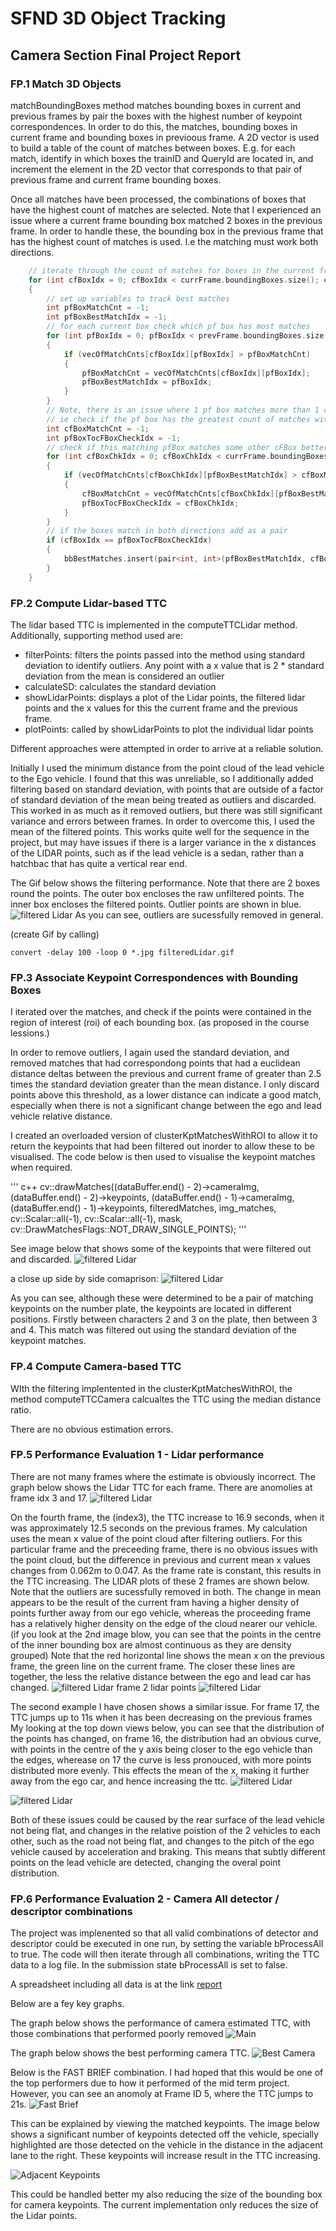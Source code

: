 # SFND 3D Object Tracking

## Camera Section Final Project Report

### FP.1 Match 3D Objects

matchBoundingBoxes method matches bounding boxes in current and previous frames by pair the boxes with the highest number of keypoint correspondences.
In order to do this, the matches, bounding boxes in current frame and bounding boxes in previoous frame. A 2D vector is used to build a table of the count of matches between boxes. E.g. for each match, identify in which boxes the trainID and QueryId are located in, and increment the element in the 2D vector that corresponds to that pair of previous frame and current frame bounding boxes.

Once all matches have been processed, the combinations of boxes that have the highest count of matches are selected. Note that I experienced an issue where a current frame bounding box matched 2 boxes in the previous frame. In order to handle these, the bounding box in the previous frame that has the highest count of matches is used. I.e the matching must work both directions.

``` cpp   
    // iterate through the count of matches for boxes in the current frame
    for (int cfBoxIdx = 0; cfBoxIdx < currFrame.boundingBoxes.size(); cfBoxIdx++)
    {
        // set up variables to track best matches
        int pfBoxMatchCnt = -1;
        int pfBoxBestMatchIdx = -1;
        // for each current box check which pf box has most matches
        for (int pfBoxIdx = 0; pfBoxIdx < prevFrame.boundingBoxes.size(); pfBoxIdx++)
        {
            if (vecOfMatchCnts[cfBoxIdx][pfBoxIdx] > pfBoxMatchCnt)
            {
                pfBoxMatchCnt = vecOfMatchCnts[cfBoxIdx][pfBoxIdx];
                pfBoxBestMatchIdx = pfBoxIdx;
            }
        }
        // Note, there is an issue where 1 pf box matches more than 1 cf box, so only add as a matched box, if the tracking works both ways
        // ie check if the pf box has the greatest count of matches with the same cf box
        int cfBoxMatchCnt = -1;
        int pfBoxTocFBoxCheckIdx = -1;
        // check if this matching pfBox matches some other cFBox better. loop through currentframe boxes
        for (int cfBoxChkIdx = 0; cfBoxChkIdx < currFrame.boundingBoxes.size(); cfBoxChkIdx++)
        {
            if (vecOfMatchCnts[cfBoxChkIdx][pfBoxBestMatchIdx] > cfBoxMatchCnt)
            {
                cfBoxMatchCnt = vecOfMatchCnts[cfBoxChkIdx][pfBoxBestMatchIdx];
                pfBoxTocFBoxCheckIdx = cfBoxChkIdx;
            }
        }
        // if the boxes match in both directions add as a pair
        if (cfBoxIdx == pfBoxTocFBoxCheckIdx)
        {
            bbBestMatches.insert(pair<int, int>(pfBoxBestMatchIdx, cfBoxIdx));
        }
    }        
```

### FP.2 Compute Lidar-based TTC

The lidar based TTC is implemented in the computeTTCLidar method.
Additionally, supporting method used are:

* filterPoints: filters the points passed into the method using standard deviation to identify outliers. Any point with a x value that is 2 * standard deviation from the mean is considered an outlier
* calculateSD: calculates the standard deviation
* showLidarPoints: displays a plot of the Lidar points, the filtered lidar points and the x values for this the current frame and the previous frame.
* plotPoints: called by showLidarPoints to plot the individual lidar points

Different approaches were attempted in order to arrive at a reliable solution.

Initially I used the minimum distance from the point cloud of the lead vehicle to the Ego vehicle. I found that this was unreliable, so I additionally added filtering based on standard deviation, with points that are outside of a factor of standard deviation of the mean being treated as outliers and discarded.
This worked in as much as it removed outliers, but there was still significant variance and errors between frames.
In order to overcome this, I used the mean of the filtered points. This works quite well for the sequence in the project, but may have issues if there is a larger variance in the x distances of the LIDAR points, such as if the lead vehicle is a sedan, rather than a hatchbac that has quite a vertical rear end.

The Gif below shows the filtering performance.
Note that there are 2 boxes round the points. The outer box encloses the raw unfiltered points. The inner box encloses the filtered points. Outlier points are shown in blue.
![filtered Lidar](/supporting/filteredLidar/filteredLidar.gif)
As you can see, outliers are sucessfully removed in general.

(create Gif by calling)
```
convert -delay 100 -loop 0 *.jpg filteredLidar.gif
```



### FP.3 Associate Keypoint Correspondences with Bounding Boxes

I iterated over the matches, and check if the points were contained in the region of interest (roi) of each bounding box.
(as proposed in the course lessions.)

In order to remove outliers, I again used the standard deviation, and removed matches that had correspondong points that had a euclidean distance deltas between the previous and current frame of greater than 2.5 times the standard deviation greater than the mean distance.
I only discard points above this threshold, as a lower distance can indicate a good match, especially when there is not a significant change between the ego and lead vehicle relative distance.

I created an overloaded version of clusterKptMatchesWithROI to allow it to return the keypoints that had been filtered out inorder to allow these to be visualised. The code below is then used to visualise the keypoint matches when required.

''' c++
cv::drawMatches((dataBuffer.end() - 2)->cameraImg, (dataBuffer.end() - 2)->keypoints, (dataBuffer.end() - 1)->cameraImg, (dataBuffer.end() - 1)->keypoints, filteredMatches, img_matches, cv::Scalar::all(-1), cv::Scalar::all(-1), mask, cv::DrawMatchesFlags::NOT_DRAW_SINGLE_POINTS);
'''

See image below that shows some of the keypoints that were filtered out and discarded.
![filtered Lidar](/supporting/discarded_kpts.png)

a close up side by side comaprison:
![filtered Lidar](/supporting/discarded_kpts_closeup.png)

As you can see, although these were determined to be a pair of matching keypoints on the number plate, the keypoints are located in different positions. Firstly between characters 2 and 3 on the plate, then between 3 and 4. This match was filtered out using the standard deviation of the keypoint matches.


### FP.4 Compute Camera-based TTC

WIth the filtering implentented in the clusterKptMatchesWithROI, the method computeTTCCamera calcualtes the TTC using the median distance ratio.

There are no obvious estimation errors.

### FP.5 Performance Evaluation 1 - Lidar performance

There are not many frames where the estimate is obviously incorrect.
The graph below shows the Lidar TTC for each frame. There are anomolies at frame idx 3 and 17.
![filtered Lidar](/supporting/ttc_lidar.png)

On the fourth frame, the (index3), the TTC increase to 16.9 seconds, when it was approximately 12.5 seconds on the previous frames.
My calculation uses the mean x value of the point cloud after filtering outliers. For this particular frame and the preceeding frame, there is no obvious issues with the point cloud, but the difference in previous and current mean x values changes from 0.062m to 0.047. As the frame rate is constant, this results in the TTC increasing.
The LIDAR plots of these 2 frames are shown below.
Note that the outliers are sucessfully removed in both. The change in mean appears to be the result of the current fram having a higher density of points further away from our ego vehicle, whereas the proceeding frame has a relatively higher density on the edge of the cloud nearer our vehicle. (if you look at the 2nd image blow, you can see that the points in the centre of the inner bounding box are almost continuous as they are density grouped)
Note that the red horizontal line shows the mean x on the previous frame, the green line on the current frame. The closer these lines are together, the less the relative distance between the ego and lead car has changed.
![filtered Lidar](/supporting/filteredLidar/lidar_points2_cropped.jpg)
frame 2 lidar points
![filtered Lidar](/supporting/filteredLidar/lidar_points3_cropped.jpg)


The second example I have chosen shows a similar issue.
For frame 17, the TTC jumps up to 11s when it has been decreasing on the previous frames
My looking at the top down views below, you can see that the distribution of the points has changed, on frame 16, the distribution had an obvious curve, with points in the centre of the y axis being closer to the ego vehicle than the edges, wherease on 17 the curve is less pronouced, with more points distributed more evenly. This effects the mean of the x, making it further away from the ego car, and hence increasing the ttc.
![filtered Lidar](/supporting/filteredLidar/lidar_points16_cropped.jpg)

![filtered Lidar](/supporting/filteredLidar/lidar_points17_cropped.jpg)

Both of these issues could be caused by the rear surface of the lead vehicle not being flat, and changes in the relative poistion of the 2 vehicles to each other, such as the road not being flat, and changes to the pitch of the ego vehicle caused by acceleration and braking. This means that subtly different points on the lead vehicle are detected, changing the overal point distribution.

### FP.6 Performance Evaluation 2 - Camera All detector / descriptor combinations

The project was implenented so that all valid combinations of detector and descriptor could be executed in one run, by setting the variable  bProcessAll to true.
The code will then iterate through all combinations, writing the TTC data to a log file. In the submission state bProcessAll is set to false.

A spreadsheet including all data is at the link [report](/supporting/report_data_sheet.ods)

Below are a fey key graphs.

The graph below shows the performance of camera estimated TTC, with those combinations that performed poorly removed
![Main](/supporting/main.png)

The graph below shows the best performing camera TTC.
![Best Camera](/supporting/best_perf.png)

Below is the FAST BRIEF combination. I had hoped that this would be one of the top performers due to how it performed of the mid term project.
However, you can see an anomoly at Frame ID 5, where the TTC jumps to 21s.
![Fast Brief](/supporting/fast_brief.png)

This can be explained by viewing the matched keypoints.
The image below shows a significant number of keypoints detected off the vehicle, specially highlighted are those detected on the vehicle in the distance in the adjacent lane to the right. These keypoints will increase result in the TTC increasing.

![Adjacent Keypoints](/supporting/adjacent_veh_kpts.png)

This could be handled better my also reducing the size of the bounding box for camera keypoints. The current implementation only reduces the size of the Lidar points.
